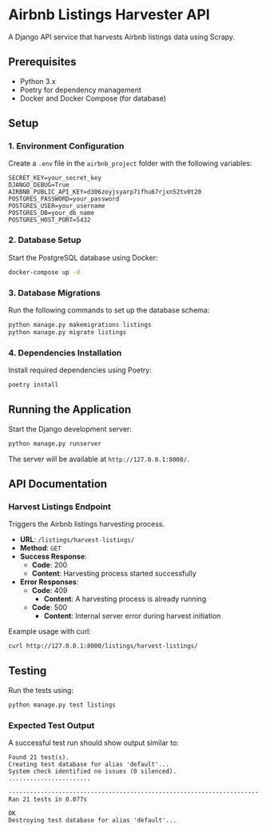 # Airbnb Listings Harvester API

A Django API service that harvests Airbnb listings data using Scrapy. 
## Prerequisites

- Python 3.x
- Poetry for dependency management
- Docker and Docker Compose (for database)

## Setup

### 1. Environment Configuration

Create a `.env` file in the `airbnb_project` folder with the following variables:

```env
SECRET_KEY=your_secret_key
DJANGO_DEBUG=True
AIRBNB_PUBLIC_API_KEY=d306zoyjsyarp7ifhu67rjxn52tv0t20
POSTGRES_PASSWORD=your_password
POSTGRES_USER=your_username
POSTGRES_DB=your_db_name
POSTGRES_HOST_PORT=5432
```

### 2. Database Setup

Start the PostgreSQL database using Docker:

```bash
docker-compose up -d
```

### 3. Database Migrations

Run the following commands to set up the database schema:

```bash
python manage.py makemigrations listings
python manage.py migrate listings
```

### 4. Dependencies Installation

Install required dependencies using Poetry:

```bash
poetry install
```

## Running the Application

Start the Django development server:

```bash
python manage.py runserver
```

The server will be available at `http://127.0.0.1:8000/`.

## API Documentation

### Harvest Listings Endpoint

Triggers the Airbnb listings harvesting process.

- **URL**: `/listings/harvest-listings/`
- **Method**: `GET`
- **Success Response**:
  - **Code**: 200
  - **Content**: Harvesting process started successfully
- **Error Responses**:
  - **Code**: 409
    - **Content**: A harvesting process is already running
  - **Code**: 500
    - **Content**: Internal server error during harvest initiation

Example usage with curl:
```bash
curl http://127.0.0.1:8000/listings/harvest-listings/
```

## Testing

Run the tests using:

```bash
python manage.py test listings
```

### Expected Test Output

A successful test run should show output similar to:

```text
Found 21 test(s).
Creating test database for alias 'default'...
System check identified no issues (0 silenced).
.......................

----------------------------------------------------------------------
Ran 21 tests in 0.077s

OK
Destroying test database for alias 'default'...
```

